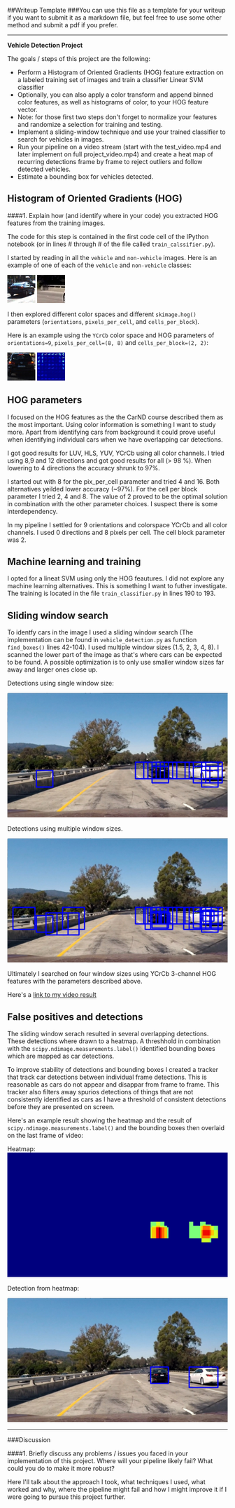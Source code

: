 ##Writeup Template
###You can use this file as a template for your writeup if you want to submit it as a markdown file, but feel free to use some other method and submit a pdf if you prefer.

---

**Vehicle Detection Project**

The goals / steps of this project are the following:

* Perform a Histogram of Oriented Gradients (HOG) feature extraction on a labeled training set of images and train a classifier Linear SVM classifier
* Optionally, you can also apply a color transform and append binned color features, as well as histograms of color, to your HOG feature vector. 
* Note: for those first two steps don't forget to normalize your features and randomize a selection for training and testing.
* Implement a sliding-window technique and use your trained classifier to search for vehicles in images.
* Run your pipeline on a video stream (start with the test_video.mp4 and later implement on full project_video.mp4) and create a heat map of recurring detections frame by frame to reject outliers and follow detected vehicles.
* Estimate a bounding box for vehicles detected.

[//]: # (Image References)
[image11]: ./output_images/example_car.jpg
[image12]: ./output_images/example_not_car.jpg
[image21]: ./output_images/hog_car.jpg
[image22]: ./output_images/hog_car_vis.jpg
[image31]: ./output_images/window_sub_sampling.jpg
[image32]: ./output_images/multi_window_sub_sampling.jpg
[image4]: ./examples/sliding_window.jpg
[image51]: ./output_images/heatmap.jpg
[image52]: ./output_images/heatmap_detection.jpg
[image6]: ./examples/labels_map.png
[image7]: ./examples/output_bboxes.png
[video1]: ./project_video.mp4


Histogram of Oriented Gradients (HOG)
-------------------------------------

####1. Explain how (and identify where in your code) you extracted HOG features from the training images.

The code for this step is contained in the first code cell of the IPython notebook (or in lines # through # of the file called `train_calssifier.py`).  

I started by reading in all the `vehicle` and `non-vehicle` images.  Here is an example of one of each of the `vehicle` and `non-vehicle` classes:

![alt text][image11]
![alt text][image12]

I then explored different color spaces and different `skimage.hog()` parameters (`orientations`, `pixels_per_cell`, and `cells_per_block`).  

Here is an example using the `YCrCb` color space and HOG parameters of `orientations=9`, `pixels_per_cell=(8, 8)` and `cells_per_block=(2, 2)`:


![alt text][image21]
![alt text][image22]

HOG parameters
--------------

I focused on the HOG features as the the CarND course described them as the most important. Using color information is something I want to study more. Apart from identifying cars from background it could prove useful when identifying individual cars when we have overlapping car detections.

I got good results for LUV, HLS, YUV, YCrCb using all color channels. I tried using 8,9 and 12 directions and got good results for all (> 98 %). When lowering to 4 directions the accuracy shrunk to 97%. 

I started out with 8 for the pix_per_cell parameter and tried 4 and 16. Both alternatives yeilded lower accuracy (~97%). For the cell per block parameter I tried 2, 4 and 8. The value of 2 proved to be the optimal solution in combination with the other parameter choices. I suspect there is some interdependency.


In my pipeline I settled for 9 orientations and colorspace YCrCb and all color channels. I used 0 directions and 8 pixels per cell. The cell block parameter was 2.


Machine learning and training
-----------------------------

I opted for a lineat SVM using only the HOG feautures. I did not explore any machine learning alternatives. This is something I want to futher investigate. The training is located in the file `train_classifier.py` in lines 190 to 193.

Sliding window search
---------------------

To identfy cars in the image I used a sliding window search (The implementation can be found in `vehicle_detection.py` as function `find_boxes()` lines 42-104). I used multiple window sizes (1.5, 2, 3, 4, 8). I scanned the lower part of the image as that's where cars can be expected to be found. A possible optimization is to only use smaller window sizes far away and larger ones close up.

Detections using single window size:

![alt text][image31]

Detections using multiple window sizes.

![alt text][image32]


Ultimately I searched on four window sizes using YCrCb 3-channel HOG features with the parameters described above. 

Here's a [link to my video result](./project_video_output.mp4)


False positives and detections
------------------------------

The sliding window serach resulted in several overlapping detections. These detections where drawn to a heatmap. A threshhold in combination with the `scipy.ndimage.measurements.label()` identified bounding boxes which are mapped as car detections. 

To improve stability of detections and bounding boxes I created a tracker that track car detections between individual frame detections. This is reasonable as cars do not appear and disappar from frame to frame. This tracker also filters away spurios detections of things that are not consistently identified as cars as I have a threshold of consistent detections before they are presented on screen.  


Here's an example result showing the heatmap and the result of `scipy.ndimage.measurements.label()` and the bounding boxes then overlaid on the last frame of video:

Heatmap:
![alt text][image51]

Detection from heatmap:

![alt text][image52]

---

###Discussion

####1. Briefly discuss any problems / issues you faced in your implementation of this project.  Where will your pipeline likely fail?  What could you do to make it more robust?

Here I'll talk about the approach I took, what techniques I used, what worked and why, where the pipeline might fail and how I might improve it if I were going to pursue this project further.  

